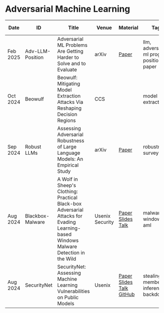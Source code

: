 # Adversarial Machine Learning

| Date | ID | Title | Venue | Material | Tags | Short Summary | Summary |
|---|---|---|---|---|---|---|---|
| Feb 2025 | Adv-LLM-Position | Adversarial ML Problems Are Getting Harder to Solve and to Evaluate | arXiv | [Paper](https://arxiv.org/pdf/2502.02260) | llm, adversarial ml progress, position paper | | |
| Oct 2024 | Beowulf | Beowulf: Mitigating Model Extraction Attacks Via Reshaping Decision Regions | CCS | | model extraction| |[Link](https://github.com/nabeelxy/ai-security-guide/tree/main/security_for_ai/adversarial_machine_learning/summaries/202410_aml_ccs_beowulf_summary.txt) |
| Sep 2024 | Robust LLMs | Assessing Adversarial Robustness of Large Language Models: An Empirical Study | arXiv | [Paper](https://arxiv.org/pdf/2405.02764) | robustness, survey | | |
| Aug 2024 | Blackbox-Malware | A Wolf in Sheep's Clothing: Practical Black-box Adversarial Attacks for Evading Learning-based Windows Malware Detection in the Wild | Usenix Security | [Paper](https://www.usenix.org/system/files/usenixsecurity24-ling.pdf) [Slides](https://www.usenix.org/system/files/usenixsecurity24_slides-ling.pdf) [Talk](https://youtu.be/hmMD1cr3WBo) | malware, windows, aml | | |
| Aug 2024 | SecurityNet | SecurityNet: Assessing Machine Learning Vulnerabilities on Public Models | Usenix | [Paper](https://www.usenix.org/system/files/sec24summer-prepub-617-zhang-boyang.pdf) [Slides](https://www.usenix.org/system/files/usenixsecurity24_slides-zhang-boyang.pdf) [Talk](https://youtu.be/tQvCGHO8cvM) [GitHub](https://trustairlab.github.io/SecurityNet/)| stealing, membership inference, backdoor | | |

